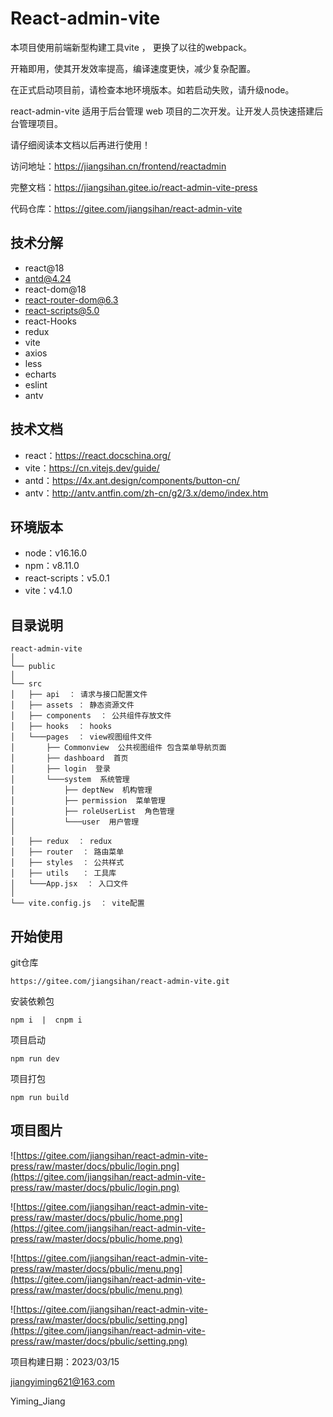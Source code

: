 # React-admin-vite

本项目使用前端新型构建工具vite ， 更换了以往的webpack。

开箱即用，使其开发效率提高，编译速度更快，减少复杂配置。

在正式启动项目前，请检查本地环境版本。如若启动失败，请升级node。

react-admin-vite 适用于后台管理 web 项目的二次开发。让开发人员快速搭建后台管理项目。

请仔细阅读本文档以后再进行使用！

访问地址：<a target="_blank" href="https://jiangsihan.cn/frontend/reactadmin">https://jiangsihan.cn/frontend/reactadmin</a>

完整文档：<a target="_blank" href="https://jiangsihan.gitee.io/react-admin-vite-press">https://jiangsihan.gitee.io/react-admin-vite-press</a>

代码仓库：<a target="_blank" href="https://gitee.com/jiangsihan/react-admin-vite">https://gitee.com/jiangsihan/react-admin-vite</a>
## 技术分解

- react@18
- antd@4.24
- react-dom@18
- react-router-dom@6.3
- react-scripts@5.0
- react-Hooks
- redux
- vite
- axios
- less
- echarts
- eslint
- antv

## 技术文档

- react：https://react.docschina.org/
- vite：https://cn.vitejs.dev/guide/
- antd：https://4x.ant.design/components/button-cn/
- antv：http://antv.antfin.com/zh-cn/g2/3.x/demo/index.htm

## 环境版本

- node：v16.16.0   
- npm：v8.11.0
- react-scripts：v5.0.1
- vite：v4.1.0

## 目录说明

```
react-admin-vite 
│
└── public 
│
└── src
│   ├── api  ： 请求与接口配置文件
│   ├── assets ： 静态资源文件
│   ├── components  ： 公共组件存放文件
│   ├── hooks  ： hooks
│   └───pages  ： view视图组件文件
│       ├── Commonview  公共视图组件 包含菜单导航页面
│       ├── dashboard  首页
│       ├── login  登录
│       └───system  系统管理
│           ├── deptNew  机构管理
│           ├── permission  菜单管理
│           ├── roleUserList  角色管理
│           └───user  用户管理
│   	   
│   ├── redux  ： redux
│   ├── router  ： 路由菜单
│   ├── styles  ： 公共样式
│   ├── utils   ： 工具库
│   └───App.jsx  ： 入口文件
│
└── vite.config.js  ： vite配置
```

## 开始使用

git仓库

```
https://gitee.com/jiangsihan/react-admin-vite.git
```

安装依赖包

```
npm i  |  cnpm i 
```

项目启动

```
npm run dev
```

项目打包

```
npm run build
```

## 项目图片



![https://gitee.com/jiangsihan/react-admin-vite-press/raw/master/docs/pbulic/login.png](https://gitee.com/jiangsihan/react-admin-vite-press/raw/master/docs/pbulic/login.png)



![https://gitee.com/jiangsihan/react-admin-vite-press/raw/master/docs/pbulic/home.png](https://gitee.com/jiangsihan/react-admin-vite-press/raw/master/docs/pbulic/home.png)



![https://gitee.com/jiangsihan/react-admin-vite-press/raw/master/docs/pbulic/menu.png](https://gitee.com/jiangsihan/react-admin-vite-press/raw/master/docs/pbulic/menu.png)



![https://gitee.com/jiangsihan/react-admin-vite-press/raw/master/docs/pbulic/setting.png](https://gitee.com/jiangsihan/react-admin-vite-press/raw/master/docs/pbulic/setting.png)





项目构建日期：2023/03/15

jiangyiming621@163.com

Yiming_Jiang